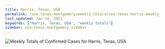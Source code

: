 ```yaml
---
title: Harris, Texas, USA
permalink: /usa-texas-montgomery/weekly_totals/usa-texas-harris-weekly_totals.html
last_updated: Jan 14, 2021
keywords: ["Harris, Texas, USA", "weekly totals"]
sidebar: usa-texas-montgomery_sidebar
---
```


![Weekly Totals of Confirmed Cases for Harris, Texas, USA](/covid_tracker/images/graphs/usa-texas-harris-weekly_totals_graph.png)
